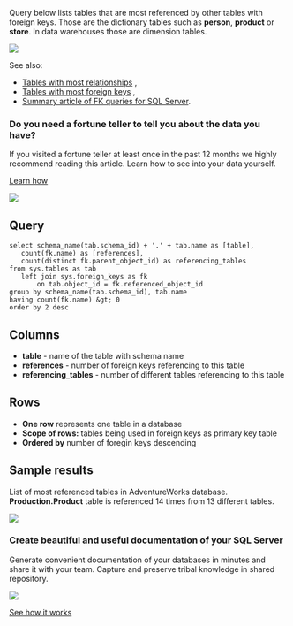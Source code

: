 Query below lists tables that are most referenced by other tables with foreign keys. Those are the dictionary tables such as **person**, **product** or **store**. In data warehouses those are dimension tables.

![](https://dataedo.com/asset/img/kb/query/referenced_table.png)

See also:

-   [Tables with most relationships](https://dataedo.com/kb/query/sql-server/list-tables-with-most-relationships) ,
-   [Tables with most foreign keys](https://dataedo.com/kb/query/sql-server/list-tables-with-most-foreign-keys) ,
-   [Summary article of FK queries for SQL Server](https://dataedo.com/kb/query/sql-server/list-foreign-keys-sql-queries).

### Do you need a fortune teller to tell you about the data you have?

If you visited a fortune teller at least once in the past 12 months we highly recommend reading this article. Learn how to see into your data yourself.

[Learn how](https://dataedo.com/blog/confused-when-trying-to-work-with-databases?cta=kb-query-fairy)

[![](https://dataedo.com/asset/img/markdown/docs/test-article/d36a7df6380a23152f19389890296cdc.png)](https://dataedo.com/blog/confused-when-trying-to-work-with-databases?cta=kb-query-fairy)

## Query

```
select schema_name(tab.schema_id) + '.' + tab.name as [table],
   count(fk.name) as [references],
   count(distinct fk.parent_object_id) as referencing_tables
from sys.tables as tab
   left join sys.foreign_keys as fk
       on tab.object_id = fk.referenced_object_id
group by schema_name(tab.schema_id), tab.name
having count(fk.name) &gt; 0
order by 2 desc
```

## Columns

-   **table** - name of the table with schema name
-   **references** - number of foreign keys referencing to this table
-   **referencing\_tables** - number of different tables referencing to this table

## Rows

-   **One row** represents one table in a database
-   **Scope of rows:** tables being used in foreign keys as primary key table
-   **Ordered by** number of foregin keys descending

## Sample results

List of most referenced tables in AdventureWorks database. **Production.Product** table is referenced 14 times from 13 different tables.

![](https://dataedo.com/asset/img/kb/query/sql-server/most_referenced_tables.png)

### Create beautiful and useful documentation of your SQL Server

Generate convenient documentation of your databases in minutes and share it with your team. Capture and preserve tribal knowledge in shared repository.

[![](https://dataedo.com/asset/img/markdown/docs/test-article/30c11fa4b210f11740f56e85ca8bf9c6.gif)](https://demo.dataedo.com/)

[See how it works](https://demo.dataedo.com/)